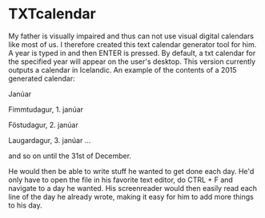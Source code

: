 # TXTcalendar
My father is visually impaired and thus can not use visual digital calendars like most of us. I therefore created this text calendar generator tool for him. A year is typed in and then ENTER is pressed. By default, a txt calendar for the specified year will appear on the user's desktop. This version currently outputs a calendar in Icelandic. An example of the contents of a 2015 generated calendar:

Janúar

Fimmtudagur, 1. janúar


Föstudagur, 2. janúar


Laugardagur, 3. janúar
...

and so on until the 31st of December.

He would then be able to write stuff he wanted to get done each day. He'd only have to open the file in his favorite text editor, do CTRL + F and navigate to a day he wanted. His screenreader would then easily read each line of the day he already wrote, making it easy for him to add more things to his day.
